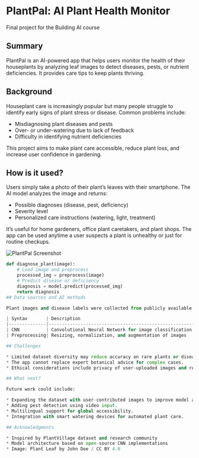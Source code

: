 # PlantPal: AI Plant Health Monitor

Final project for the Building AI course

## Summary

PlantPal is an AI-powered app that helps users monitor the health of their houseplants by analyzing leaf images to detect diseases, pests, or nutrient deficiencies. It provides care tips to keep plants thriving.

## Background

Houseplant care is increasingly popular but many people struggle to identify early signs of plant stress or disease. Common problems include:
* Misdiagnosing plant diseases and pests
* Over- or under-watering due to lack of feedback
* Difficulty in identifying nutrient deficiencies

This project aims to make plant care accessible, reduce plant loss, and increase user confidence in gardening.

## How is it used?

Users simply take a photo of their plant’s leaves with their smartphone. The AI model analyzes the image and returns:
* Possible diagnoses (disease, pest, deficiency)
* Severity level
* Personalized care instructions (watering, light, treatment)

It’s useful for home gardeners, office plant caretakers, and plant shops. The app can be used anytime a user suspects a plant is unhealthy or just for routine checkups.

![PlantPal Screenshot](https://example.com/plantpal_screenshot.png)

```python
def diagnose_plant(image):
    # Load image and preprocess
    processed_img = preprocess(image)
    # Predict disease or deficiency
    diagnosis = model.predict(processed_img)
    return diagnosis
## Data sources and AI methods

Plant images and disease labels were collected from publicly available datasets such as PlantVillage. We use a convolutional neural network (CNN) trained on thousands of leaf images for classification.

| Syntax       | Description                                             |
|--------------|---------------------------------------------------------|
| CNN          | Convolutional Neural Network for image classification   |
| Preprocessing| Resizing, normalization, and augmentation of images     |

## Challenges

* Limited dataset diversity may reduce accuracy on rare plants or diseases.
* The app cannot replace expert botanical advice for complex cases.
* Ethical considerations include privacy of user-uploaded images and responsible usage advice to avoid misuse of chemicals.

## What next?

Future work could include:

* Expanding the dataset with user-contributed images to improve model accuracy.
* Adding pest detection using video input.
* Multilingual support for global accessibility.
* Integration with smart watering devices for automated plant care.

## Acknowledgments

* Inspired by PlantVillage dataset and research community
* Model architecture based on open-source CNN implementations
* Image: Plant Leaf by John Doe / CC BY 4.0
